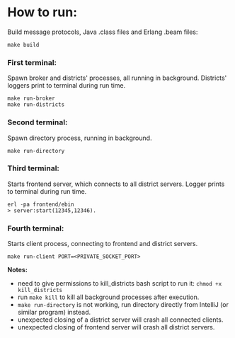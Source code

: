 # How to run:

Build message protocols, Java .class files and Erlang .beam files:

```
make build
```




### **First terminal:**

Spawn broker and districts' processes, all running in background.
Districts' loggers print to terminal during run time.

```
make run-broker
make run-districts
```


### **Second terminal:**

Spawn directory process, running in background.

```
make run-directory
```


### **Third terminal:**

Starts frontend server, which connects to all district servers.
Logger prints to terminal during run time.

```
erl -pa frontend/ebin
> server:start(12345,12346).
```


### **Fourth terminal:**

Starts client process, connecting to frontend and district servers.

```
make run-client PORT=<PRIVATE_SOCKET_PORT>
```


**Notes:**
* need to give permissions to kill_districts bash script to run it: ```chmod +x kill_districts```
* run ```make kill``` to kill all background processes after execution.
* ```make run-directory``` is not working, run directory directly from IntelliJ (or similar program) instead.
* unexpected closing of a district server will crash all connected clients.
* unexpected closing of frontend server will crash all district servers.
